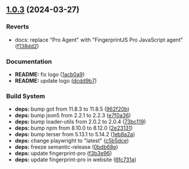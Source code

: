 ## [1.0.3](https://github.com/fingerprintjs/fingerprintjs-pro-chrome-extension-example/compare/chrome-extension-v1.0.2...chrome-extension-v1.0.3) (2024-03-27)


### Reverts

* docs: replace "Pro Agent" with "FingerprintJS Pro JavaScript agent" ([f138dd2](https://github.com/fingerprintjs/fingerprintjs-pro-chrome-extension-example/commit/f138dd21c332f02622399a8adedee738d915a3c9))


### Documentation

* **README:** fix logo ([1acb0a9](https://github.com/fingerprintjs/fingerprintjs-pro-chrome-extension-example/commit/1acb0a9d45ed6a7b2e4f4c05db78d0742d617b69))
* **README:** update logo ([dcdd9b7](https://github.com/fingerprintjs/fingerprintjs-pro-chrome-extension-example/commit/dcdd9b7361b95830495566def21f191d8bc1995f))


### Build System

* **deps:** bump got from 11.8.3 to 11.8.5 ([962f20b](https://github.com/fingerprintjs/fingerprintjs-pro-chrome-extension-example/commit/962f20b7a3ed6a749f03f4786748b8e6a5968285))
* **deps:** bump json5 from 2.2.1 to 2.2.3 ([e7f0a36](https://github.com/fingerprintjs/fingerprintjs-pro-chrome-extension-example/commit/e7f0a36d5a0b281eb49d7a790639eed6891bd503))
* **deps:** bump loader-utils from 2.0.2 to 2.0.4 ([73bc119](https://github.com/fingerprintjs/fingerprintjs-pro-chrome-extension-example/commit/73bc119cdf4c430f8f2b0c258d1f7422f4149510))
* **deps:** bump npm from 8.10.0 to 8.12.0 ([2e23131](https://github.com/fingerprintjs/fingerprintjs-pro-chrome-extension-example/commit/2e23131aa72917ae7e942ced1077a7856e7f9f1f))
* **deps:** bump terser from 5.13.1 to 5.14.2 ([1eb8a2a](https://github.com/fingerprintjs/fingerprintjs-pro-chrome-extension-example/commit/1eb8a2a6b08c4ab8aa970c54e47f8bf30dc23e81))
* **deps:** change playwright to "latest" ([c5b5dce](https://github.com/fingerprintjs/fingerprintjs-pro-chrome-extension-example/commit/c5b5dce996c37d4705335ece75d5a6096916d9fe))
* **deps:** freeze semantic-release ([0bdb68e](https://github.com/fingerprintjs/fingerprintjs-pro-chrome-extension-example/commit/0bdb68e15fea85007f4aaf4149b0212175d5aaef))
* **deps:** update fingerprint-pro ([f3b3e96](https://github.com/fingerprintjs/fingerprintjs-pro-chrome-extension-example/commit/f3b3e961ab77d5961f4eebe29bd9b9859c46ba99))
* **deps:** update fingerprint-pro in website ([6fc731a](https://github.com/fingerprintjs/fingerprintjs-pro-chrome-extension-example/commit/6fc731a1934be22f979035eb18eb50f12b722cd3))
